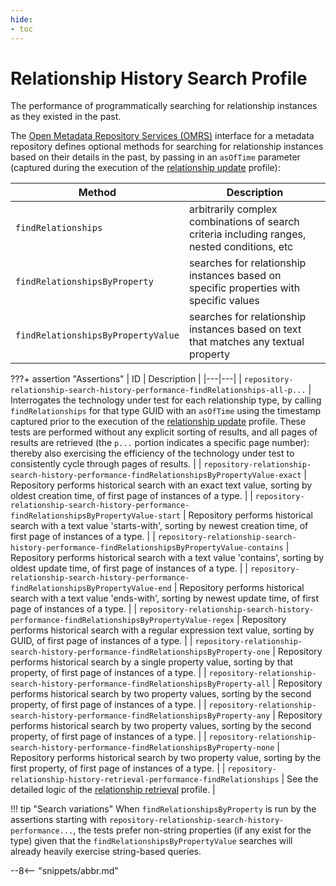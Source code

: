 ```yaml
---
hide:
- toc
---
```


<!-- SPDX-License-Identifier: CC-BY-4.0 -->
<!-- Copyright Contributors to the Egeria project. -->

# Relationship History Search Profile

The performance of programmatically searching for relationship instances as they existed in the past.

The [Open Metadata Repository Services (OMRS)](/egeria-docs/services/omrs) interface for a metadata repository defines optional methods for searching for relationship instances based on their details in the past, by passing in an `asOfTime` parameter (captured during the execution of the [relationship update](relationship-update.md) profile):

| Method | Description |
|---|---|
| `findRelationships` | arbitrarily complex combinations of search criteria including ranges, nested conditions, etc |
| `findRelationshipsByProperty` | searches for relationship instances based on specific properties with specific values |
| `findRelationshipsByPropertyValue` | searches for relationship instances based on text that matches any textual property |

???+ assertion "Assertions"
    | ID | Description |
    |---|---|
    | `repository-relationship-search-history-performance-findRelationships-all-p...` | Interrogates the technology under test for each relationship type, by calling `findRelationships` for that type GUID with an `asOfTime` using the timestamp captured prior to the execution of the [relationship update](relationship-update.md) profile. These tests are performed without any explicit sorting of results, and all pages of results are retrieved (the `p...` portion indicates a specific page number): thereby also exercising the efficiency of the technology under test to consistently cycle through pages of results. |
    | `repository-relationship-search-history-performance-findRelationshipsByPropertyValue-exact` | Repository performs historical search with an exact text value, sorting by oldest creation time, of first page of instances of a type. |
    | `repository-relationship-search-history-performance-findRelationshipsByPropertyValue-start` | Repository performs historical search with a text value 'starts-with', sorting by newest creation time, of first page of instances of a type. |
    | `repository-relationship-search-history-performance-findRelationshipsByPropertyValue-contains` | Repository performs historical search with a text value 'contains', sorting by oldest update time, of first page of instances of a type. |
    | `repository-relationship-search-history-performance-findRelationshipsByPropertyValue-end` | Repository performs historical search with a text value 'ends-with', sorting by newest update time, of first page of instances of a type. |
    | `repository-relationship-search-history-performance-findRelationshipsByPropertyValue-regex` | Repository performs historical search with a regular expression text value, sorting by GUID, of first page of instances of a type. |
    | `repository-relationship-search-history-performance-findRelationshipsByProperty-one` | Repository performs historical search by a single property value, sorting by that property, of first page of instances of a type. |
    | `repository-relationship-search-history-performance-findRelationshipsByProperty-all` | Repository performs historical search by two property values, sorting by the second property, of first page of instances of a type. |
    | `repository-relationship-search-history-performance-findRelationshipsByProperty-any` | Repository performs historical search by two property values, sorting by the second property, of first page of instances of a type. |
    | `repository-relationship-search-history-performance-findRelationshipsByProperty-none` | Repository performs historical search by two property value, sorting by the first property, of first page of instances of a type. |
    | `repository-relationship-history-retrieval-performance-findRelationships` | See the detailed logic of the [relationship retrieval](relationship-retrieval.md) profile. |

!!! tip "Search variations"
    When `findRelationshipsByProperty` is run by the assertions starting with `repository-relationship-search-history-performance...`, the tests prefer non-string properties (if any exist for the type) given that the `findRelationshipsByPropertyValue` searches will already heavily exercise string-based queries.

--8<-- "snippets/abbr.md"
